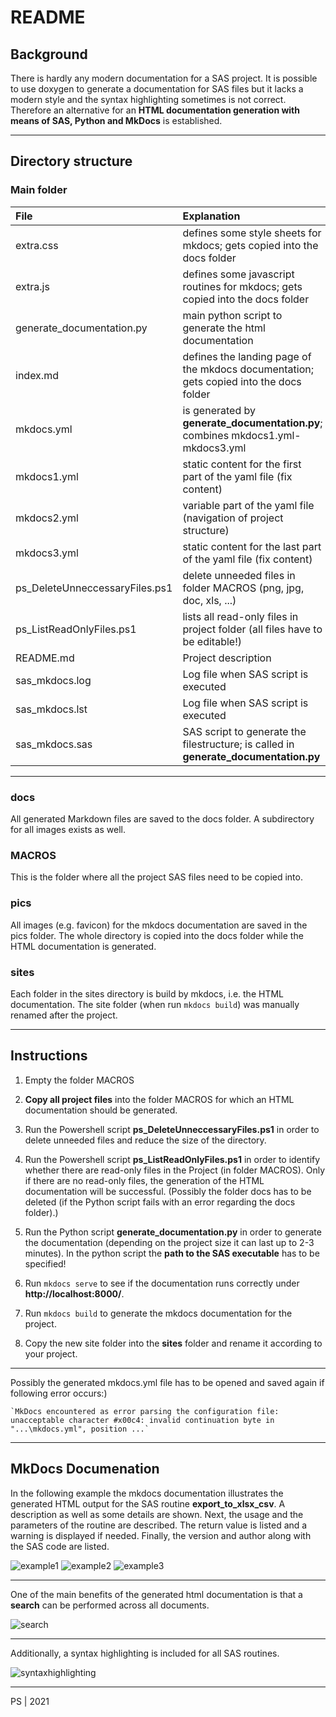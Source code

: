 # README

## Background

There is hardly any modern documentation for a SAS project. It is possible to use doxygen to generate a documentation for SAS files but it lacks a modern style and the syntax highlighting sometimes is not correct. Therefore an alternative for an **HTML documentation generation with means of SAS, Python and MkDocs** is established.

---

## Directory structure

### Main folder

File                            | Explanation
:---                            | :---
extra.css                       | defines some style sheets for mkdocs; gets copied into the docs folder
extra.js                        | defines some javascript routines for mkdocs; gets copied into the docs folder
generate_documentation.py       | main python script to generate the html documentation
index.md                        | defines the landing page of the mkdocs documentation; gets copied into the docs folder
mkdocs.yml                      | is generated by **generate_documentation.py**; combines mkdocs1.yml-mkdocs3.yml
mkdocs1.yml                     | static content for the first part of the yaml file (fix content)
mkdocs2.yml                     | variable part of the yaml file (navigation of project structure)
mkdocs3.yml                     | static content for the last part of the yaml file (fix content)
ps_DeleteUnneccessaryFiles.ps1  | delete unneeded files in folder MACROS (png, jpg, doc, xls, ...)
ps_ListReadOnlyFiles.ps1        | lists all read-only files in project folder (all files have to be editable!)
README.md                       | Project description
sas_mkdocs.log                  | Log file when SAS script is executed
sas_mkdocs.lst                  | Log file when SAS script is executed
sas_mkdocs.sas                  | SAS script to generate the filestructure; is called in **generate_documentation.py** 

---

### docs

All generated Markdown files are saved to the docs folder. A subdirectory for all images exists as well.

### MACROS

This is the folder where all the project SAS files need to be copied into.

### pics

All images (e.g. favicon) for the mkdocs documentation are saved in the pics folder. The whole directory is copied into the docs folder while the HTML documentation is generated.

### sites

Each folder in the sites directory is build by mkdocs, i.e. the HTML documentation. The site folder (when run `mkdocs build`) was manually renamed after the project. 

---

## Instructions

1. Empty the folder MACROS

2. **Copy all project files** into the folder MACROS for which an HTML documentation should be generated.

3. Run the Powershell script **ps_DeleteUnneccessaryFiles.ps1** in order to delete unneeded files and reduce the size of the directory.

4. Run the Powershell script **ps_ListReadOnlyFiles.ps1** in order to identify whether there are read-only files in the Project (in folder MACROS). Only if there are no read-only files, the generation of the HTML documentation will be successful. (Possibly the folder docs has to be deleted (if the Python script fails with an error regarding the docs folder).)

5. Run the Python script **generate_documentation.py** in order to generate the documentation (depending on the project size it can last up to 2-3 minutes). In the python script the **path to the SAS executable** has to be specified!

6. Run `mkdocs serve` to see if the documentation runs correctly under **http://localhost:8000/**.

7. Run `mkdocs build` to generate the mkdocs documentation for the project.

8. Copy the new site folder into the **sites** folder and rename it according to your project.

---

Possibly the generated mkdocs.yml file has to be opened and saved again if following error occurs:)

    `MkDocs encountered as error parsing the configuration file: unacceptable character #x00c4: invalid continuation byte in "...\mkdocs.yml", position ...`

---

## MkDocs Documenation

In the following example the mkdocs documentation illustrates the generated HTML output for the SAS routine **export_to_xlsx_csv**. A description as well as some details are shown. Next, the usage and the parameters of the routine are described. The return value is listed and a warning is displayed if needed. Finally, the version and author along with the SAS code are listed.

![example1](https://github.com/pseboek/SAS_to_MkDocs/blob/master/img/p1.PNG)
![example2](https://github.com/pseboek/SAS_to_MkDocs/blob/master/img/p2.PNG)
![example3](https://github.com/pseboek/SAS_to_MkDocs/blob/master/img/p3.PNG)

---

One of the main benefits of the generated html documentation is that a **search** can be performed across all documents.

![search](https://github.com/pseboek/SAS_to_MkDocs/blob/master/img/p4.PNG)

---

Additionally, a syntax highlighting is included for all SAS routines.

![syntaxhighlighting](https://github.com/pseboek/SAS_to_MkDocs/blob/master/img/p5.PNG)

---

PS | 2021
